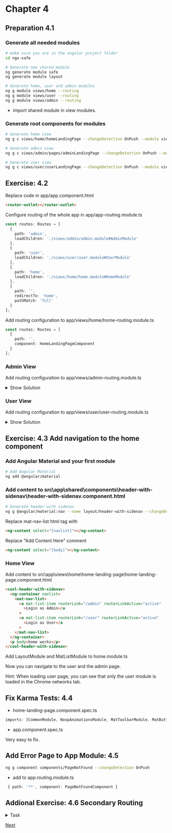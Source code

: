 # Chapter 4

## Preparation 4.1

### Generate all needed modules

```bash
# make sure you are in the angular project folder
cd ngx-safe

# Generate new shared module
ng generate module safe
ng generate module layout

# Generate home, user and admin modules
ng g module views/home --routing
ng g module views/user --routing
ng g module views/admin --routing
```

- import shared module in view modules.

### Generate root components for modules

```bash
# Generate home view
ng g c views/home/homeLandingPage --changeDetection OnPush --module views/home
```

```bash
# Generate admin view
ng g c views/admin/pages/adminLandingPage --changeDetection OnPush --module views/admin
```

```bash
# Generate user view
ng g c views/user/userLandingPage --changeDetection OnPush --module views/user
```

## Exercise: 4.2

Replace code in app/app.component.html

```html
<router-outlet></router-outlet>
```

Configure routing of the whole app in app/app-routing.module.ts

```TypeScript
const routes: Routes = [
  {
    path: 'admin',
    loadChildren: './views/admin/admin.module#AdminModule'
  },
  {
    path: 'user',
    loadChildren: './views/user/user.module#UserModule'
  },
  {
    path: 'home',
    loadChildren: './views/home/home.module#HomeModule'
  },
  {
    path: '',
    redirectTo: 'home',
    pathMatch: 'full'
  }
];
```

Add routing configuration to app/views/home/home-routing.module.ts

```TypeScript
const routes: Routes = [
  {
    path: '',
    component: HomeLandingPageComponent
  }
];
```

### Admin View

Add routing configuration to app/views/admin-routing.module.ts

<details><summary>Show Solution</summary>

```TypeScript
const routes: Routes = [
  {
    path: '',
    component: AdminLandingPageComponent
  }
];
```

</details>

### User View

Add routing configuration to app/views/user/user-routing.module.ts

<details><summary>Show Solution</summary>

```TypeScript
const routes: Routes = [
  {
    path: '',
    component: UserLandingPageComponent
  }
];
```

</details>

## Exercise: 4.3 Add navigation to the home component

### Add Angular Material and your first module

```bash
# Add Angular Material
ng add @angular/material
```

### Add content to src\app\shared\components\header-with-sidenav\header-with-sidenav.component.html

```bash
# Generate header with sidenav
ng g @angular/material:nav --name layout/header-with-sidenav --changeDetection OnPush --export --module layout --selector cool-header-with-sidenav
```

Replace mat-nav-list html tag with

```html
<ng-content select="[navlist]"></ng-content>
```

Replace "Add Content Here" comment

```html
<ng-content select="[body]"></ng-content>
```

### Home View

Add content to src\app\views\home\home-landing-page\home-landing-page.component.html

```html
<cool-header-with-sidenav>
  <ng-container navlist>
    <mat-nav-list>
      <a mat-list-item routerLink="/admin" routerLinkActive="active"
        >Login as Admin</a
      >
      <a mat-list-item routerLink="/user" routerLinkActive="active"
        >Login as User</a
      >
    </mat-nav-list>
  </ng-container>
  <p body>home works</p>
</cool-header-with-sidenav>
```

Add LayoutModule and MatListModule to home.module.ts

Now you can navigate to the user and the admin page.

Hint: When loading user page, you can see that only the user module is loaded in the Chrome networks tab.

## Fix Karma Tests: 4.4

- home-landing-page.component.spec.ts

```typescript
imports: [CommonModule, NoopAnimationsModule, MatToolbarModule, MatButtonModule, MatSidenavModule, MatIconModule, MatListModule],
```

- app.component.spec.ts

Very easy to fix.

## Add Error Page to App Module: 4.5

```bash
ng g component components/PageNotFound --changeDetection OnPush
```

- add to app.routing.module.ts

```typescript
 { path: '**', component: PageNotFoundComponent }
```

## Addional Exercise: 4.6 Secondary Routing

<details><summary>Task</summary>

```bash
ng g c views/user/containers/userHome  --changeDetection OnPush --module views/user
ng g c views/shared/containers/safe  --export --changeDetection OnPush --module shared
```

To see the user and admin page included into the header and navigation you need secondary routes:

Replace codein app/views/user/user.component.html

```html
<cool-header-with-sidenav>
  <ng-container navlist>
    <mat-nav-list>
      <a mat-list-item routerLink="" routerLinkActive="active">Home</a>
      <a mat-list-item routerLink="/user" routerLinkActive="active">UserHome</a>
    </mat-nav-list>
  </ng-container>
  <div body>
    <router-outlet name="secondary"></router-outlet>
    <a [routerLink]="[{outlets: { secondary: ['safe'] } }]">Safe</a>
  </div>
</cool-header-with-sidenav>
```

Add SharedModule to user.module.ts

Add router outlet to app/app.component.html

```html
<router-outlet></router-outlet>
```

Add routes to app/views/user/user.routing.module.ts

```typescript
const routes: Routes = [
  {
    path: "home",
    component: UserComponent,
    children: [
      {
        path: "safe",
        component: SafeComponent,
        outlet: "secondary"
      },
      {
        path: "",
        component: UserHomeComponent,
        outlet: "secondary"
      }
    ]
  },
  {
    path: "",
    redirectTo: "home"
  }
];
```

</details>

[Next](chapter6.md)
